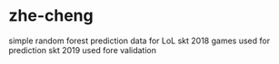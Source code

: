 # zhe-cheng
simple random forest prediction
data for LoL skt 2018 games used for prediction
skt 2019 used fore validation
